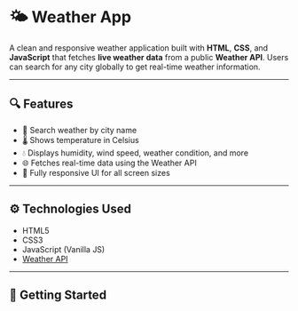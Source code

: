 # 🌤️ Weather App

A clean and responsive weather application built with **HTML**, **CSS**, and **JavaScript** that fetches **live weather data** from a public **Weather API**. Users can search for any city globally to get real-time weather information.

---

## 🔍 Features

- 🔎 Search weather by city name
- 🌡️ Shows temperature in Celsius
- 💧 Displays humidity, wind speed, weather condition, and more
- 🌐 Fetches real-time data using the Weather API
- 📱 Fully responsive UI for all screen sizes

---

## ⚙️ Technologies Used

- HTML5
- CSS3
- JavaScript (Vanilla JS)
- [Weather API](https://openweathermap.org/api)

---

## 🚀 Getting Started


